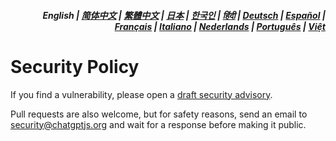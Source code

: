 <div align="right">
<h5>English | <a href="zh-cn/SECURITY.md">简体中文</a> | <a href="zh-tw/SECURITY.md">繁體中文</a> | <a href="ja/SECURITY.md">日本</a> | <a href="ko/SECURITY.md">한국인</a> | <a href="hi/SECURITY.md">हिंदी</a> | <a href="de/SECURITY.md">Deutsch</a> | <a href="es/SECURITY.md">Español</a> | <a href="fr/SECURITY.md">Français</a> | <a href="it/SECURITY.md">Italiano</a> | <a href="nl/SECURITY.md">Nederlands</a> | <a href="pt/SECURITY.md">Português</a> | <a href="vi/SECURITY.md">Việt</a></h5>
</div>

# Security Policy

If you find a vulnerability, please open a [draft security advisory](https://github.com/kudoai/chatgpt.js/security/advisories/new).

Pull requests are also welcome, but for safety reasons, send an email to security@chatgptjs.org and wait for a response before making it public.
